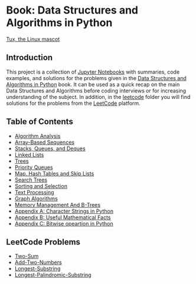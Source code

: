 # Book: Data Structures and Algorithms in Python
[Tux, the Linux mascot]()

## Introduction
This project is a collection of [Jupyter Notebooks](https://jupyter.org/) with summaries, code examples, and solutions for the problems given in the [Data Structures and Algorithms in Python](https://www.amazon.com/Structures-Algorithms-Python-Michael-Goodrich/dp/1118290275/ref=sr_1_9?keywords=data+structures+and+algorithms&qid=1639038655&sr=8-9) book. It can be used as a quick recap on the main Data Structures and Algorithms before coding interviews or for increasing understanding of the subject.
In addition, in the [leetcode](https://github.com/dimastatz/courses-and-books/tree/master/python-data-structures/leetocde) folder you will find solutions for the problems from the [LeetCode](https://leetcode.com/) platform.    

## Table of Contents  
- [Algorithm Analysis](https://github.com/dimastatz/courses-and-books/blob/master/python-data-structures/algorithm-analysis.md)
- [Array-Based Sequences]()
- [Stacks, Queues, and Deques]()
- [Linked Lists]()
- [Trees]()
- [Priority Queues]()
- [Map, Hash Tables and Skip Lists]()
- [Search Trees]()
- [Sorting and Selection]()
- [Text Processing]()
- [Graph Algorithms]()
- [Memory Management And B-Trees]()
- [Appendix A: Character Strings in Python]()
- [Appendix B: Useful Mathematical Facts]()
- [Appendix C: Bitwise opeartion in Python]()  

## LeetCode Problems
- [Two-Sum](https://github.com/dimastatz/courses-and-books/blob/master/python-data-structures/leetocde/two-sum.ipynb)
- [Add-Two-Numbers](https://github.com/dimastatz/courses-and-books/blob/master/python-data-structures/leetocde/add-two-numbers.ipynb)
- [Longest-Substring](https://github.com/dimastatz/courses-and-books/blob/master/python-data-structures/leetocde/longest-substring.ipynb)
- [Longest-Palindromic-Substring](https://github.com/dimastatz/courses-and-books/blob/master/python-data-structures/leetocde/longest-palindrome.ipynb)
